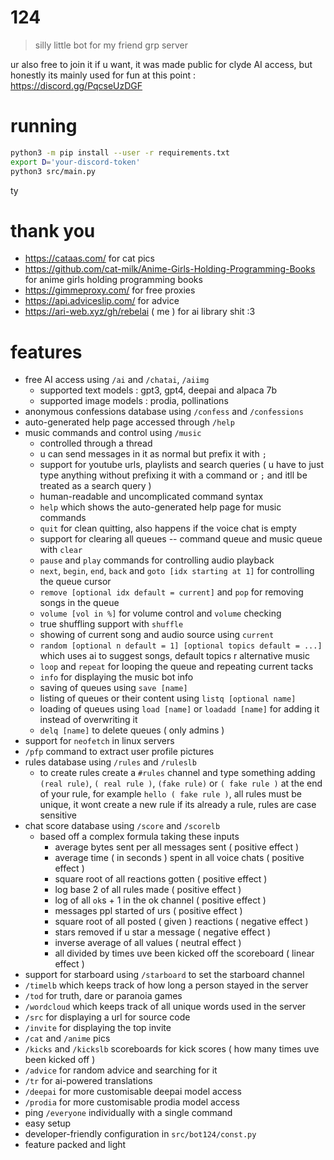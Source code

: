 # 124

> silly little bot for my friend grp server

ur also free to join it if u want, it was made public for clyde AI access,
but honestly its mainly used for fun at this point : <https://discord.gg/PqcseUzDGF>

# running

```sh
python3 -m pip install --user -r requirements.txt
export D='your-discord-token'
python3 src/main.py
```

ty

# thank you

-   https://cataas.com/ for cat pics
-   https://github.com/cat-milk/Anime-Girls-Holding-Programming-Books for anime girls holding programming books
-   https://gimmeproxy.com/ for free proxies
-   https://api.adviceslip.com/ for advice
-   https://ari-web.xyz/gh/rebelai ( me ) for ai library shit :3

# features

-   free AI access using `/ai` and `/chatai`, `/aiimg`
    -   supported text models : gpt3, gpt4, deepai and alpaca 7b
    -   supported image models : prodia, pollinations
-   anonymous confessions database using `/confess` and `/confessions`
-   auto-generated help page accessed through `/help`
-   music commands and control using `/music`
    -   controlled through a thread
    -   u can send messages in it as normal but prefix it with `;`
    -   support for youtube urls, playlists and search queries ( u have to just type anything without prefixing it with a command or `;` and itll be treated as a search query )
    -   human-readable and uncomplicated command syntax
    -   `help` which shows the auto-generated help page for music commands
    -   `quit` for clean quitting, also happens if the voice chat is empty
    -   support for clearing all queues -- command queue and music queue with `clear`
    -   `pause` and `play` commands for controlling audio playback
    -   `next`, `begin`, `end`, `back` and `goto [idx starting at 1]` for controlling the queue cursor
    -   `remove [optional idx default = current]` and `pop` for removing songs in the queue
    -   `volume [vol in %]` for volume control and `volume` checking
    -   true shuffling support with `shuffle`
    -   showing of current song and audio source using `current`
    -   `random [optional n default = 1] [optional topics default = ...]` which uses ai to suggest songs, default topics r alternative music
    -   `loop` and `repeat` for looping the queue and repeating current tacks
    -   `info` for displaying the music bot info
    -   saving of queues using `save [name]`
    -   listing of queues or their content using `listq [optional name]`
    -   loading of queues using `load [name]` or `loadadd [name]` for adding it instead of overwriting it
    -   `delq [name]` to delete queues ( only admins )
-   support for `neofetch` in linux servers
-   `/pfp` command to extract user profile pictures
-   rules database using `/rules` and `/ruleslb`
    -   to create rules create a `#rules` channel and type something
        adding `(real rule)`, `( real rule )`, `(fake rule)` or `( fake rule )`
        at the end of your rule, for example `hello ( fake rule )`,
        all rules must be unique, it wont create a new rule if its already a rule,
        rules are case sensitive
-   chat score database using `/score` and `/scorelb`
    -   based off a complex formula taking these inputs
        -   average bytes sent per all messages sent ( positive effect )
        -   average time ( in seconds ) spent in all voice chats ( positive effect )
        -   square root of all reactions gotten ( positive effect )
        -   log base 2 of all rules made ( positive effect )
        -   log of all `ok`s + 1 in the ok channel ( positive effect )
        -   messages ppl started of urs ( positive effect )
        -   square root of all posted ( given ) reactions ( negative effect )
        -   stars removed if u star a message ( negative effect )
        -   inverse average of all values ( neutral effect )
        -   all divided by times uve been kicked off the scoreboard ( linear effect )
-   support for starboard using `/starboard` to set the starboard channel
-   `/timelb` which keeps track of how long a person stayed in the server
-   `/tod` for truth, dare or paranoia games
-   `/wordcloud` which keeps track of all unique words used in the server
-   `/src` for displaying a url for source code
-   `/invite` for displaying the top invite
-   `/cat` and `/anime` pics
-   `/kicks` and `/kickslb` scoreboards for kick scores ( how many times uve been kicked off )
-   `/advice` for random advice and searching for it
-   `/tr` for ai-powered translations
-   `/deepai` for more customisable deepai model access
-   `/prodia` for more customisable prodia model access
-   ping `/everyone` individually with a single command
-   easy setup
-   developer-friendly configuration in `src/bot124/const.py`
-   feature packed and light
